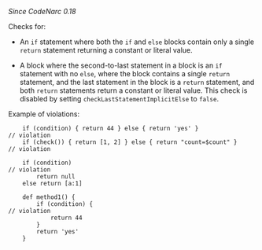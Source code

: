 *Since CodeNarc 0.18*

Checks for:

- An `if` statement where both the `if` and `else` blocks contain only a
  single `return` statement returning a constant or literal value.

- A block where the second-to-last statement in a block is an `if`
  statement with no `else`, where the block contains a single `return`
  statement, and the last statement in the block is a `return`
  statement, and both `return` statements return a constant or literal
  value. This check is disabled by setting
  `checkLastStatementImplicitElse` to `false`.

Example of violations:

        if (condition) { return 44 } else { return 'yes' }                  // violation
        if (check()) { return [1, 2] } else { return "count=$count" }       // violation

        if (condition)                                                      // violation
            return null
        else return [a:1]

        def method1() {
            if (condition) {                                                // violation
                return 44
            }
            return 'yes'
        }
